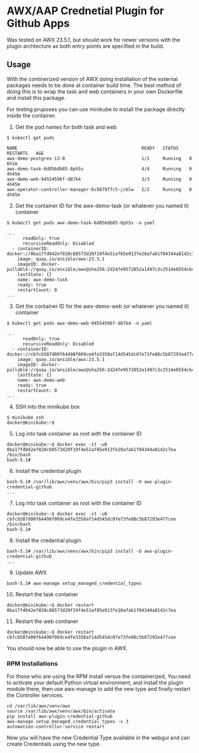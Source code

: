 # AWX/AAP Crednetial Plugin for Github Apps

Was tested on AWX 23.5.1, but *should* work for newer versions with the plugin archtecture as both entry points are specified in the build.

## Usage
With the continerized version of AWX doing installation of the external packages needs to be done at container build time. The best method of doing this is to wrap the task and web containers in your own Dockerfile and install this package.

For testing pruposes you can use minikube to install the package directly inside the container.

1. Get the pod names for both task and web
```shell
$ kubectl get pods

NAME                                               READY   STATUS    RESTARTS   AGE
awx-demo-postgres-13-0                             1/1     Running   0          6h1m
awx-demo-task-6d856db85-8ph5s                      4/4     Running   0          4h45m
awx-demo-web-94554596f-d87k4                       3/3     Running   0          4h45m
awx-operator-controller-manager-6c5879f7c5-jcblw   2/2     Running   0          4h45m
```

2. Get the container ID for the awx-demo-task (or whatever you named it) container
```shell
$ kubectl get pods awx-demo-task-6d856db85-8ph5s -o yaml

...
      readOnly: true
      recursiveReadOnly: Disabled
  - containerID: docker://0ba17fd042ef828c88573d20f19f4e51af85e913fe28afab1f04344a8142c7ea
    image: quay.io/ansible/awx:23.5.1
    imageID: docker-pullable://quay.io/ansible/awx@sha256:2d24fe9572852a1497c3c2514e6554cb4c6f01e9bfc775f5168ef53753f33248
    lastState: {}
    name: awx-demo-task
    ready: true
    restartCount: 0
...
```

3. Get the container ID for the awx-demo-web (or whatever you named it) container
```shell
$ kubectl get pods awx-demo-web-94554596f-d87k4 -o yaml

...
      readOnly: true
      recursiveReadOnly: Disabled
  - containerID: docker://cbfcb587d00f64498f069ce4fe3358af14d545dc07e73fe88c5b87293e477cee
    image: quay.io/ansible/awx:23.5.1
    imageID: docker-pullable://quay.io/ansible/awx@sha256:2d24fe9572852a1497c3c2514e6554cb4c6f01e9bfc775f5168ef53753f33248
    lastState: {}
    name: awx-demo-web
    ready: true
    restartCount: 0
...
```

4. SSH into the minikube box
```shell
$ minikube ssh
docker@minikube:~$ 
```

5. Log into task container as root with the container ID
```shell
docker@minikube:~$ docker exec -it -u0 0ba17fd042ef828c88573d20f19f4e51af85e913fe28afab1f04344a8142c7ea /bin/bash
bash-5.1# 
```

6. Install the credential plugin
```shell
bash-5.1# /var/lib/awx/venv/awx/bin/pip3 install -U awx-plugin-credential-github
...
```

7. Log into task container as root with the container ID
```shell
docker@minikube:~$ docker exec -it -u0 cbfcb587d00f64498f069ce4fe3358af14d545dc07e73fe88c5b87293e477cee /bin/bash
bash-5.1# 
```

8. Install the credential plugin
```shell
bash-5.1# /var/lib/awx/venv/awx/bin/pip3 install -U awx-plugin-credential-github
...
```

9. Update AWX
```shell
bash-5.1# awx-manage setup_managed_credential_types
```

10. Restart the task container
```shell
docker@minikube:~$ docker restart 0ba17fd042ef828c88573d20f19f4e51af85e913fe28afab1f04344a8142c7ea
```

11. Restart the web contianer
```shell
docker@minikube:~$ docker restart cbfcb587d00f64498f069ce4fe3358af14d545dc07e73fe88c5b87293e477cee
```

You should now be able to use the plugin in AWX.

### RPM Installations

For those who are using the RPM install versus the containerized, You need to activate your default Python virtual environment, and install the plugin module there, then use awx-manage to add the new type and finally restart the Controller services.
```shell
cd /var/lib/awx/venv/awx
source /var/lib/awx/venv/awx/bin/activate
pip install awx-plugin-credential-github
awx-manage setup_managed_credential_types -v 3
automation-controller-service restart
```

Now you will have the new Credential Type available in the webgui and can create Credentials using the new type.
